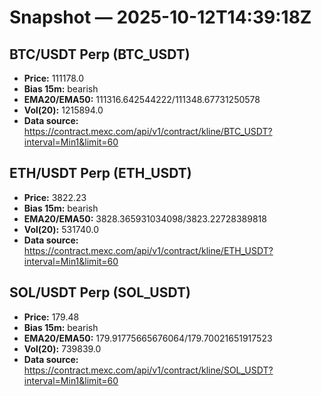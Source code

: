 # Snapshot — 2025-10-12T14:39:18Z

## BTC/USDT Perp (BTC_USDT)
- **Price:** 111178.0
- **Bias 15m:** bearish
- **EMA20/EMA50:** 111316.642544222/111348.67731250578
- **Vol(20):** 1215894.0
- **Data source:** https://contract.mexc.com/api/v1/contract/kline/BTC_USDT?interval=Min1&limit=60

## ETH/USDT Perp (ETH_USDT)
- **Price:** 3822.23
- **Bias 15m:** bearish
- **EMA20/EMA50:** 3828.365931034098/3823.22728389818
- **Vol(20):** 531740.0
- **Data source:** https://contract.mexc.com/api/v1/contract/kline/ETH_USDT?interval=Min1&limit=60

## SOL/USDT Perp (SOL_USDT)
- **Price:** 179.48
- **Bias 15m:** bearish
- **EMA20/EMA50:** 179.91775665676064/179.70021651917523
- **Vol(20):** 739839.0
- **Data source:** https://contract.mexc.com/api/v1/contract/kline/SOL_USDT?interval=Min1&limit=60
